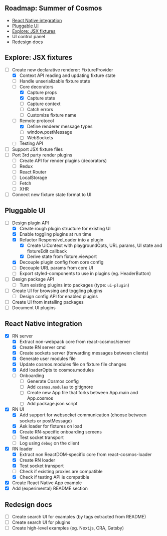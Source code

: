 ## Roadmap: Summer of Cosmos

- [React Native integration](#react-native-integration)
- [Pluggable UI](#pluggable-ui)
- [Explore: JSX fixtures](#explore-jsx-fixtures)
- UI control panel
- Redesign docs

## Explore: JSX fixtures

- [ ] Create new declarative renderer: FixtureProvider
  - [x] Context API reading and updating fixture state
  - [ ] Handle unserializable fixture state
  - [ ] Core decorators
    - [x] Capture props
    - [x] Capture state
    - [ ] Capture context
    - [ ] Catch errors
    - [ ] Customize fixture name
  - [ ] Remote protocol
    - [x] Define renderer message types
    - [ ] window.postMessage
    - [ ] WebSockets
  - [ ] Testing API
- [ ] Support JSX fixture files
- [ ] Port 3rd party render plugins
  - [ ] Create API for render plugins (decorators)
  - [ ] Redux
  - [ ] React Router
  - [ ] LocalStorage
  - [ ] Fetch
  - [ ] XHR
- [ ] Connect new fixture state format to UI

## Pluggable UI

- [ ] Design plugin API
  - [x] Create rough plugin structure for existing UI
  - [x] Enable toggling plugins at run time
  - [x] Refactor ResponsiveLoader into a plugin
    - [x] Create UiContext with playgroundOpts, URL params, UI state and fixtureEdit callback
    - [x] Derive state from fixture.viewport
  - [x] Decouple plugin config from core config
  - [ ] Decouple URL params from core UI
  - [ ] Export styled-components to use in plugins (eg. HeaderButton)
- [ ] Design package API
  - [ ] Turn existing plugins into packages (type: `ui-plugin`)
- [ ] Create UI for browsing and toggling plugins
  - [ ] Design config API for enabled plugins
- [ ] Create UI from installing packages
- [ ] Document UI plugins

## React Native integration

- [x] RN server
  - [x] Extract non-webpack core from react-cosmos/server
  - [x] Create RN server cmd
  - [x] Create sockets server (forwarding messages between clients)
  - [x] Generate user modules file
  - [x] Update cosmos.modules file on fixture file changes
  - [x] Add loaderOpts to cosmos.modules
  - [ ] Onboarding
    - [ ] Generate Cosmos config
    - [ ] Add `cosmos.modules` to gitignore
    - [ ] Create new App file that forks between App.main and App.cosmos
    - [ ] Add package.json script
- [x] RN UI
  - [x] Add support for websocket communication (choose between sockets or postMessage)
  - [x] Ask loader for fixtures on load
  - [x] Create RN-specific onboarding screens
  - [ ] Test socket transport
  - [ ] Log using `debug` on the client
- [x] RN loader
  - [x] Extract non ReactDOM-specific core from react-cosmos-loader
  - [x] Create RN loader
  - [x] Test socket transport
  - [ ] Check if existing proxies are compatible
  - [x] Check if testing API is compatible
- [x] Create React Native App example
- [x] Add (experimental) README section

## Redesign docs

- [ ] Create search UI for examples (by tags extracted from README)
- [ ] Create search UI for plugins
- [ ] Create high-level examples (eg. Next.js, CRA, Gatsby)
